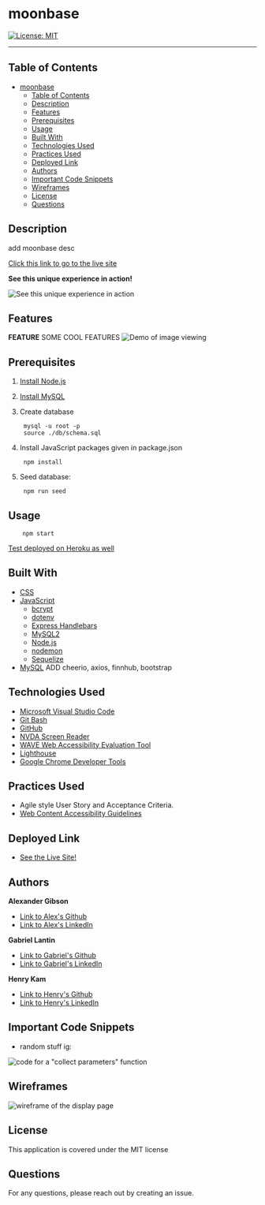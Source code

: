 # moonbase
[![License: MIT](https://img.shields.io/badge/License-MIT-yellow.svg)](https://opensource.org/licenses/MIT)

---

## Table of Contents

- [moonbase](#moonbase)
  - [Table of Contents](#table-of-contents)
  - [Description](#description)
  - [Features](#features)
  - [Prerequisites](#prerequisites)
  - [Usage](#usage)
  - [Built With](#built-with)
  - [Technologies Used](#technologies-used)
  - [Practices Used](#practices-used)
  - [Deployed Link](#deployed-link)
  - [Authors](#authors)
  - [Important Code Snippets](#important-code-snippets)
  - [Wireframes](#wireframes)
  - [License](#license)
  - [Questions](#questions)
  

## Description

add moonbase desc


[Click this link to go to the live site]()
 <br />

**See this unique experience in action!**

![See this unique experience in action]()



## Features
**FEATURE**
SOME COOL FEATURES
![Demo of image viewing]()


## Prerequisites
1. [Install Node.js](https://nodejs.org/en/download/)
2. [Install MySQL](https://www.mysql.com)

3. Create database
   
        mysql -u root -p
        source ./db/schema.sql

4. Install JavaScript packages given in package.json

        npm install


5. Seed database:

        npm run seed

## Usage

        npm start

[Test deployed on Heroku as well]()

## Built With

* [CSS](https://developer.mozilla.org/en-US/docs/Web/CSS)
* [JavaScript](https://developer.mozilla.org/en-US/docs/Web/JavaScript)
  * [bcrypt](https://www.npmjs.com/package/bcrypt)
  * [dotenv](https://www.npmjs.com/package/dotenv)
  * [Express Handlebars](https://www.npmjs.com/package/express-handlebars)
  * [MySQL2](https://www.npmjs.com/package/mysql2)
  * [Node.js](https://nodejs.org/en/)
  * [nodemon](https://nodemon.io/)
  * [Sequelize](https://sequelize.org/)
* [MySQL](https://www.mysql.com)
ADD cheerio, axios, finnhub, bootstrap


## Technologies Used

* [Microsoft Visual Studio Code](https://code.visualstudio.com/)
* [Git Bash](https://git-scm.com/downloads)
* [GitHub](https://github.com/)
* [NVDA Screen Reader](https://www.nvaccess.org/)
* [WAVE Web Accessibility Evaluation Tool](https://wave.webaim.org/)
* [Lighthouse](https://developers.google.com/web/tools/lighthouse/)
* [Google Chrome Developer Tools](https://developer.chrome.com/docs/devtools/)

## Practices Used

* Agile style User Story and Acceptance Criteria.
* [Web Content Accessibility Guidelines](https://www.w3.org/WAI/standards-guidelines/wcag/)

## Deployed Link

* [See the Live Site!]()

## Authors

**Alexander Gibson** 

- [Link to Alex's Github](https://github.com/argibson02)
- [Link to Alex's LinkedIn](www.linkedin.com/in/alexander-gibson-1b0bb6105)

**Gabriel Lantin**

- [Link to Gabriel's Github](https://github.com/mushymane)
- [Link to Gabriel's LinkedIn](https://www.linkedin.com/in/luigilantin/)

**Henry Kam**

- [Link to Henry's Github](https://github.com/gulpinhenry)
- [Link to Henry's LinkedIn](https://www.linkedin.com/in/kamhenry/)


## Important Code Snippets
* random stuff ig:

![code for a "collect parameters" function](./assets/images/getSearchParameters.PNG)



## Wireframes
![wireframe of the display page](wireframes)

## License

This application is covered under the MIT license

## Questions

For any questions, please reach out by creating an issue.